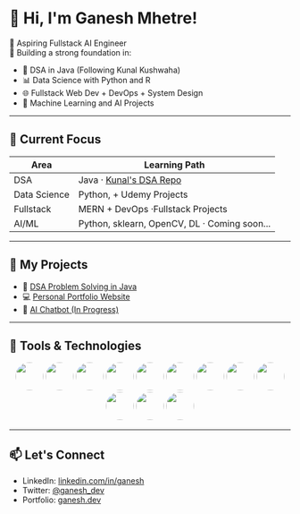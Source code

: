 # 👋 Hi, I'm Ganesh Mhetre! 

🚀 Aspiring Fullstack AI Engineer  
🎯 Building a strong foundation in:
- 🔧 DSA in Java (Following Kunal Kushwaha)
- 📊 Data Science with Python and R
- 🌐 Fullstack Web Dev + DevOps + System Design
- 🤖 Machine Learning and AI Projects

---

## 📌 Current Focus

| Area         | Learning Path                                                    |
|--------------|------------------------------------------------------------------|
| DSA          | Java · [Kunal's DSA Repo](https://github.com/kunal-kushwaha/DSA-Bootcamp-Java) |
| Data Science | Python,  + Udemy Projects                            |
| Fullstack    | MERN + DevOps ·Fullstack Projects                         |
| AI/ML        | Python, sklearn, OpenCV, DL · Coming soon...                     |

---

## 🧠 My Projects

- 🔢 [DSA Problem Solving in Java](https://github.com/ganesh-12-spec/dsa-java)
- 💻 [Personal Portfolio Website](https://ganesh-12-specportfolio.vercel.app)
- 🤖 [AI Chatbot (In Progress)](https://github.com/ganesh-ai/ai-chatbot)

---

## 🧰 Tools & Technologies

<p align="center">
  <!-- Python -->
  <img src="https://img.icons8.com/color/96/000000/python.png" width="50" height="50" style="border-radius: 50%;"/>
  <!-- Java -->
  <img src="https://img.icons8.com/color/96/000000/java-coffee-cup-logo.png" width="50" height="50" style="border-radius: 50%;"/>
  <!-- HTML -->
  <img src="https://img.icons8.com/color/96/000000/html-5.png" width="50" height="50" style="border-radius: 50%;"/>
  <!-- CSS -->
  <img src="https://img.icons8.com/color/96/000000/css3.png" width="50" height="50" style="border-radius: 50%;"/>
  <!-- JavaScript -->
  <img src="https://img.icons8.com/color/96/000000/javascript.png" width="50" height="50" style="border-radius: 50%;"/>
  <!-- React -->
  <img src="https://img.icons8.com/officel/80/000000/react.png" width="50" height="50" style="border-radius: 50%;"/>
  <!-- Node.js -->
  <img src="https://img.icons8.com/color/96/000000/nodejs.png" width="50" height="50" style="border-radius: 50%;"/>
  <!-- MongoDB -->
  <img src="https://img.icons8.com/color/96/000000/mongodb.png" width="50" height="50" style="border-radius: 50%;"/>
  <!-- PostgreSQL -->
  <img src="https://img.icons8.com/color/96/000000/postgreesql.png" width="50" height="50" style="border-radius: 50%;"/>
  <!-- Git -->
  <img src="https://img.icons8.com/color/96/000000/git.png" width="50" height="50" style="border-radius: 50%;"/>
  <!-- GitHub -->
  <img src="https://img.icons8.com/material-outlined/96/000000/github.png" width="50" height="50" style="border-radius: 50%;"/>
  <!-- Docker -->
  <img src="https://img.icons8.com/color/96/000000/docker.png" width="50" height="50" style="border-radius: 50%;"/>
</p>



---

## 📫 Let's Connect

- LinkedIn: [linkedin.com/in/ganesh](#)
- Twitter: [@ganesh_dev](#)
- Portfolio: [ganesh.dev](#)

